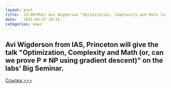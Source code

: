 ```yaml
---
layout: post
title:  19:00(Msk) Avi Wigderson "Optimization, Complexity and Math (or, can we prove P ≠ NP using gradient descent)".
date:   2021-04-27 18:55
categories: news
---
```


## Avi Wigderson from IAS, Princeton will give the talk "Optimization, Complexity and Math (or, can we prove P ≠ NP using gradient descent)" on the labs' Big Seminar.


[Ссылка >>> ](https://combgeo.org/en/events/big-seminar/avi-wigderson/)
